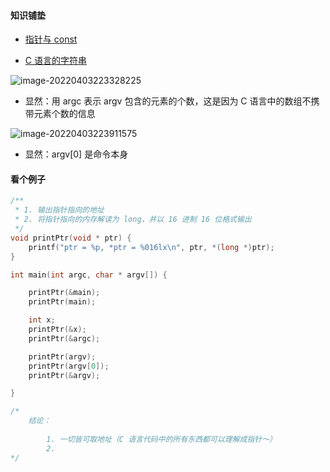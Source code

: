 #### 知识铺垫

- [指针与 const](https://liupj.top/2021/11/19/knowledge/C/1/)

- [C 语言的字符串](https://liupj.top/2021/11/19/knowledge/C/2/)

![image-20220403223328225](https://aliyun-oss-lpj.oss-cn-qingdao.aliyuncs.com/images/by-picgo/image-20220403223328225.png)

- 显然：用 argc 表示 argv 包含的元素的个数，这是因为 C 语言中的数组不携带元素个数的信息

![image-20220403223911575](https://aliyun-oss-lpj.oss-cn-qingdao.aliyuncs.com/images/by-picgo/image-20220403223911575.png)

- 显然：argv[0] 是命令本身

#### 看个例子

```c
/**
 * 1. 输出指针指向的地址
 * 2. 将指针指向的内存解读为 long，并以 16 进制 16 位格式输出
 */
void printPtr(void * ptr) {
	printf("ptr = %p, *ptr = %016lx\n", ptr, *(long *)ptr);
}

int main(int argc, char * argv[]) {

	printPtr(&main);
	printPtr(main);

	int x;
	printPtr(&x);
	printPtr(&argc);

	printPtr(argv);
	printPtr(argv[0]);
	printPtr(&argv);

}

/*
	结论：
	
		1. 一切皆可取地址（C 语言代码中的所有东西都可以理解成指针～）
		2. 
*/
```

